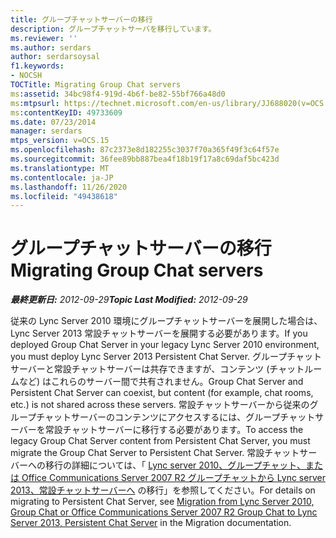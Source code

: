 ```yaml
---
title: グループチャットサーバーの移行
description: グループチャットサーバを移行しています。
ms.reviewer: ''
ms.author: serdars
author: serdarsoysal
f1.keywords:
- NOCSH
TOCTitle: Migrating Group Chat servers
ms:assetid: 34bc98f4-919d-4b6f-be82-55bf766a48d0
ms:mtpsurl: https://technet.microsoft.com/en-us/library/JJ688020(v=OCS.15)
ms:contentKeyID: 49733609
ms.date: 07/23/2014
manager: serdars
mtps_version: v=OCS.15
ms.openlocfilehash: 87c2373e8d182255c3037f70a365f49f3c64f57e
ms.sourcegitcommit: 36fee89bb887bea4f18b19f17a8c69daf5bc423d
ms.translationtype: MT
ms.contentlocale: ja-JP
ms.lasthandoff: 11/26/2020
ms.locfileid: "49438618"
---
```

# <a name="migrating-group-chat-servers"></a><span data-ttu-id="b20d8-103">グループチャットサーバーの移行</span><span class="sxs-lookup"><span data-stu-id="b20d8-103">Migrating Group Chat servers</span></span>

<div data-xmlns="http://www.w3.org/1999/xhtml">

<div class="topic" data-xmlns="http://www.w3.org/1999/xhtml" data-msxsl="urn:schemas-microsoft-com:xslt" data-cs="https://msdn.microsoft.com/">

<div data-asp="https://msdn2.microsoft.com/asp">



</div>

<div id="mainSection">

<div id="mainBody"><span data-ttu-id="b20d8-104">

<span> </span></span><span class="sxs-lookup"><span data-stu-id="b20d8-104">

<span> </span></span></span>

<span data-ttu-id="b20d8-105">_**最終更新日:** 2012-09-29_</span><span class="sxs-lookup"><span data-stu-id="b20d8-105">_**Topic Last Modified:** 2012-09-29_</span></span>

<span data-ttu-id="b20d8-106">従来の Lync Server 2010 環境にグループチャットサーバーを展開した場合は、Lync Server 2013 常設チャットサーバーを展開する必要があります。</span><span class="sxs-lookup"><span data-stu-id="b20d8-106">If you deployed Group Chat Server in your legacy Lync Server 2010 environment, you must deploy Lync Server 2013 Persistent Chat Server.</span></span> <span data-ttu-id="b20d8-107">グループチャットサーバーと常設チャットサーバーは共存できますが、コンテンツ (チャットルームなど) はこれらのサーバー間で共有されません。</span><span class="sxs-lookup"><span data-stu-id="b20d8-107">Group Chat Server and Persistent Chat Server can coexist, but content (for example, chat rooms, etc.) is not shared across these servers.</span></span> <span data-ttu-id="b20d8-108">常設チャットサーバーから従来のグループチャットサーバーのコンテンツにアクセスするには、グループチャットサーバーを常設チャットサーバーに移行する必要があります。</span><span class="sxs-lookup"><span data-stu-id="b20d8-108">To access the legacy Group Chat Server content from Persistent Chat Server, you must migrate the Group Chat Server to Persistent Chat Server.</span></span> <span data-ttu-id="b20d8-109">常設チャットサーバーへの移行の詳細については、「 [Lync server 2010、グループチャット、または Office Communications Server 2007 R2 グループチャットから Lync server 2013、常設チャットサーバーへ](migration-from-lync-server-2010-group-chat-or-office-communications-server-2007-r2-group-chat-to-lync-server-2013-persistent-chat-server.md) の移行」を参照してください。</span><span class="sxs-lookup"><span data-stu-id="b20d8-109">For details on migrating to Persistent Chat Server, see [Migration from Lync Server 2010, Group Chat or Office Communications Server 2007 R2 Group Chat to Lync Server 2013, Persistent Chat Server](migration-from-lync-server-2010-group-chat-or-office-communications-server-2007-r2-group-chat-to-lync-server-2013-persistent-chat-server.md) in the Migration documentation.</span></span>

<span data-ttu-id="b20d8-110"></div>

<span> </span>

</div>

</div>

</span><span class="sxs-lookup"><span data-stu-id="b20d8-110"></div>

<span> </span>

</div>

</div>

</span></span></div>


